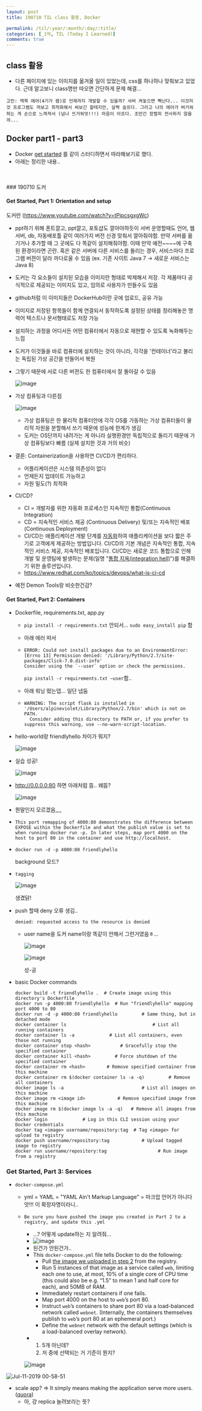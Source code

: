 ```yaml
---
layout: post
title: 190710 TIL class 활용, Docker 

permalink: /til/:year/:month/:day/:title/
categories: [_1막, TIL (Today I Learned)]
comments: true
---
```


## **class 활용**
- 다른 페이지에 있는 이미지를 옮겨올 일이 있었는데, css를 하나하나 맞춰보고 있었다. 근데 알고보니 class명만 따오면 간단하게 문제 해결... 

```
고민: 맥북 에어(4기가 램)로 언제까지 개발할 수 있을까? 서버 켜놓으면 뻑난다... 이것저것 프로그램도 꺼보고 최적화해서 써보긴 할테지만, 살짝 슬프다. 그리고 나의 에어가 버거워하는 게 손으로 느껴져서 (넘나 뜨거워엇!!!) 마음이 아프다. 조만간 장렬히 전사하지 않을까...
```

## **Docker part1 - part3**
- Docker [get started](https://docs.docker.com/get-started/) 를 같이 스터디하면서 따라해보기로 했다. 
- 아래는 정리한 내용.. 
<br/>
<br/>
### 190710 도커

#### Get Started, Part 1: Orientation and setup

도커란 (https://www.youtube.com/watch?v=tPjpcsgxgWc)

- ppt하기 위해 폰트깔고, ppt깔고, 포토샵도 깔아야하듯이 서버 운영할때도 언어, 웹서버, db, 자동배포툴 같이 여러가지 버전 신경 맞춰서 깔아줘야함. 만약 서버를 옮기거나 추가할 때 그 곳에도 다 똑같이 설치해줘야함. 이때 만약 예전~~~~에 구축된 환경이라면 곤란. 혹은 같은 서버에 다른 서비스를 돌리는 경우, 서비스마다 프로그램 버젼이 달라 까다로울 수 있음 (ex. 기존 사이트 Java 7 -> 새로운 서비스는 Java 8)

- 도커는 각 요소들이 설치된 모습을 이미지란 형태로 박제해서 저장. 각 제품마다 공식적으로 제공되는 이미지도 있고, 임의로 사용자가 만들수도 있음

- github처럼 이 이미지들은 DockerHub이란 곳에 업로드, 공유 가능 

- 이미지로 저장된 항목들이 함께 연결되서 동작하도록 설정된 상태를 정리해놓은 명력어 텍스트나 문서형태로도 저장 가능

- 설치하는 과정을 어디서든 어떤 컴퓨터에서 자동으로 재현할 수 있도록 녹화해두는 느낌

- 도커가 이것들을 바로 컴퓨터에 설치하는 것이 아니라, 각각을 '컨테이너'라고 불리는 독립된 가상 공간을 만들어서 복원

- 그렇기 때문에 서로 다른 버젼도 한 컴퓨터에서 잘 돌아갈 수 있음 

  ![image](https://user-images.githubusercontent.com/40848630/60977744-f68ff080-a36a-11e9-8279-9d6b8a68284a.png)

- 가상 컴퓨팅과 다른점

  ![image](https://user-images.githubusercontent.com/40848630/60985353-50e37e00-a378-11e9-8377-ccea9c2dfcc0.png)

  - 가상 컴퓨팅은 한 물리적 컴퓨터안에 각각 OS를 가동하는 가상 컴퓨터들이 물리적 자원을 분할해서 쓰기 때문에 성능에 한계가 생김
  - 도커는 OS단까지 내려가는 게 아니라 실행환경만 독립적으로 돌리기 때문에 가상 컴퓨팅보다 빠름 (실제 설치한 것과 거의 비슷)

- 결론: Containerization을 사용하연 CI/CD가 편리하다.
  - 어플리케이션은 시스템 의존성이 없다
  - 언제든지 업데이트 가능하고
  - 자원 밀도(?) 최적화

- CI/CD? 
  - CI = 개발자를 위한 자동화 프로세스인 지속적인 통합(Continuous Integration)
  - CD = 지속적인 서비스 제공 (Continuous Delivery) 및/또는 지속적인 배포 (Continuous Deployment)
  - CI/CD는 애플리케이션 개발 단계를 [자동화](https://www.redhat.com/ko/topics/automation/whats-it-automation)하여 애플리케이션을 보다 짧은 주기로 고객에게 제공하는 방법입니다. CI/CD의 기본 개념은 지속적인 통합, 지속적인 서비스 제공, 지속적인 배포입니다. CI/CD는 새로운 코드 통합으로 인해 개발 및 운영팀에 발생하는 문제(일명 "[통합 지옥(integration hell)](https://www.solutionsiq.com/agile-glossary/integration-hell/)")를 해결하기 위한 솔루션입니다.
  - https://www.redhat.com/ko/topics/devops/what-is-ci-cd
- 예전 Demon Tools랑 비슷한건감? 



#### Get Started, Part 2: Containers

- Dockerfile, requirements.txt, app.py

  - `pip install -r requirements.txt` 안되서… `sudo easy_install pip` 함

  - 아래 에러 떠서 

  - ```
    ERROR: Could not install packages due to an EnvironmentError: [Errno 13] Permission denied: '/Library/Python/2.7/site-packages/Click-7.0.dist-info'
    Consider using the `--user` option or check the permissions.
    ```

    `pip install -r requirements.txt —user`함..

  - 아래 워닝 떴는뎁… 일단 냅둠 

  - ```
    WARNING: The script flask is installed in '/Users/alpineviolet/Library/Python/2.7/bin' which is not on PATH.
      Consider adding this directory to PATH or, if you prefer to suppress this warning, use --no-warn-script-location.
    ```

- hello-world랑 friendlyhello 차이가 뭐지? 

  ![image](https://user-images.githubusercontent.com/40848630/60981294-06aace80-a371-11e9-94a2-cbcb187e8f2a.png)

- 실습 성공!

  ![image](https://user-images.githubusercontent.com/40848630/60981396-378b0380-a371-11e9-809e-d3016d147e22.png)

- http://0.0.0.0:80 하면 아래처럼 뜸.. 왜뜸? 

  ![image](https://user-images.githubusercontent.com/40848630/60985312-3a3d2700-a378-11e9-982c-f77f82a8f501.png)

- 뭔말인지 모르겠음,,,,

- ```
  This port remapping of 4000:80 demonstrates the difference between EXPOSE within the Dockerfile and what the publish value is set to when running docker run -p. In later steps, map port 4000 on the host to port 80 in the container and use http://localhost.
  ```

- `docker run -d -p 4000:80 friendlyhello`

  background 모드?

- `tagging`

  ![image](https://user-images.githubusercontent.com/40848630/60982415-0c091880-a373-11e9-8b38-3e093f1c4233.png)

  생겼닭! 

- push 할때 deny 오류 생김..

  `denied: requested access to the resource is denied`

  - user name을 도커 name이랑 똑같이 안해서 그런거였음ㅎ… 

    ![image](https://user-images.githubusercontent.com/40848630/60983018-33acb080-a374-11e9-9733-4e2dd6965b99.png)

    ![image](https://user-images.githubusercontent.com/40848630/60983035-39a29180-a374-11e9-9678-dea3b9b85474.png)

    성-공

- basic Docker commands

  ```
  docker build -t friendlyhello .  # Create image using this directory's Dockerfile
  docker run -p 4000:80 friendlyhello  # Run "friendlyhello" mapping port 4000 to 80
  docker run -d -p 4000:80 friendlyhello         # Same thing, but in detached mode
  docker container ls                                # List all running containers
  docker container ls -a             # List all containers, even those not running
  docker container stop <hash>           # Gracefully stop the specified container
  docker container kill <hash>         # Force shutdown of the specified container
  docker container rm <hash>        # Remove specified container from this machine
  docker container rm $(docker container ls -a -q)         # Remove all containers
  docker image ls -a                             # List all images on this machine
  docker image rm <image id>            # Remove specified image from this machine
  docker image rm $(docker image ls -a -q)   # Remove all images from this machine
  docker login             # Log in this CLI session using your Docker credentials
  docker tag <image> username/repository:tag  # Tag <image> for upload to registry
  docker push username/repository:tag            # Upload tagged image to registry
  docker run username/repository:tag                   # Run image from a registry
  ```



### Get Started, Part 3: Services

- `docker-compose.yml`

  - yml = YAML = "YAML Ain't Markup Language" = 마크업 언어가 아니다앗!!! 이 확장자명이라니..

  - `Be sure you have pushed the image you created in Part 2 to a registry, and update this .yml`

    - …? 어떻게 update하는 지 알려줘...
    - ![image](https://user-images.githubusercontent.com/40848630/60983990-e7627000-a375-11e9-8c28-631ee3bcc88b.png)
    - 된건가 안된건가.. 
    - This `docker-compose.yml` file tells Docker to do the following:
      - Pull [the image we uploaded in step 2](https://docs.docker.com/get-started/part2/) from the registry.
      - Run 5 instances of that image as a service called `web`, limiting each one to use, at most, 10% of a single core of CPU time (this could also be e.g. “1.5” to mean 1 and half core for each), and 50MB of RAM.
      - Immediately restart containers if one fails.
      - Map port 4000 on the host to `web`’s port 80.
      - Instruct `web`’s containers to share port 80 via a load-balanced network called `webnet`. (Internally, the containers themselves publish to `web`’s port 80 at an ephemeral port.)
      - Define the `webnet` network with the default settings (which is a load-balanced overlay network).
    - 1. 5개 아닌데?
      2. 저 중에 선택되는 거 기준이 뭔지?

    ![image](https://user-images.githubusercontent.com/40848630/60984456-b6cf0600-a376-11e9-92e3-d4a3390edc3e.png)

![Jul-11-2019 00-58-51](https://user-images.githubusercontent.com/40848630/60984677-188f7000-a377-11e9-829c-9b12b728421f.gif)

- scale app? => It simply means making the application serve more users. ([quora](https://www.quora.com/What-does-it-mean-to-scale-an-application))
  - 아, 걍 replica 늘려보라는 뜻?




